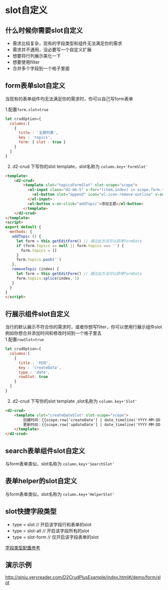 # slot自定义

## 什么时候你需要slot自定义
* 需求比较复杂，现有的字段类型和组件无法满足你的需求   
* 需求并不通用，没必要写一个自定义扩展   
* 想要将行列展示美化一下
* 想要使用filter
* 合并多个字段到一个格子里面

## form表单slot自定义
当现有的表单组件均无法满足你的需求时，你可以自己写form表单

1.配置`form.slot=true`
```js {6}
let crudOption={
  columns:[ 
    { 
      title : '主题列表',
      key : 'topics',
      form: { slot : true }
    }
  ]
}
```
2. d2-crud 下写你的slot template，slot名称为 `column.key+'FormSlot'`
```html {3}
<template>
    <d2-crud>
        <template slot="topicsFormSlot" slot-scope="scope">
          <el-input class="d2-mb-5" v-for="(item,index) in scope.form.topics" :key="index"   v-model="scope.form.topics[index]" >
            <el-button slot="append" icon="el-icon-remove-outline" v-on:click="removeTopic(index)"></el-button>
          </el-input>
          <el-button v-on:click="addTopic">添加主题</el-button>
        </template>
    </d2-crud>
</template>
<script>
export default {
  methods: {
   addTopic () {
     let form = this.getEditForm() // 通过此方法可以获得formData
     if (form.topics == null || form.topics === '') {
       form.topics = []
     }
     form.topics.push('')
   },
   removeTopic (index) {
     let form = this.getEditForm() // 通过此方法可以获得formData
     form.topics.splice(index, 1)
   }
  }
}
</script>

```

## 行展示组件slot自定义
当行的默认展示不符合你的需求时，或者你想写filter，你可以使用行展示组件slot  
例如你想合并添加时间和修改时间到一个格子里去    
1.配置`rowSlot=true`
```js {7}
let crudOption={
  columns:[ 
    { 
      title : '时间',
      key : 'createData',
      type : 'date',
      rowSlot: true
    }
  ]
}
```
2. d2-crud 下写你的slot template ,slot名称为 `column.key+'Slot'`
```html {2}
<d2-crud>
    <template slot="createDateSlot" slot-scope="scope">
        创建时间：{{scope.row['createDate'] | date_timeline('YYYY-MM-DD HH:mm:ss')}}<br/>
        更新时间：{{scope.row['updateDate'] | date_timeline('YYYY-MM-DD HH:mm:ss')}}<br/>
    </template>
</d2-crud>
```

## search表单组件slot自定义
与form表单类似，slot名称为 `column.key+'SearchSlot'`

## 表单helper的slot自定义
与form表单类似，slot名称为 `column.key+'HelperSlot'`


## slot快捷字段类型
* type = slot           // 开启该字段行和表单的slot
* type = slot-all       // 开启该字段所有的slot
* type = slot-form      // 仅开启该字段表单的slot

[字段类型配置参考](./types-code)

## 演示示例
<http://qiniu.veryreader.com/D2CrudPlusExample/index.html#/demo/form/slot> 
